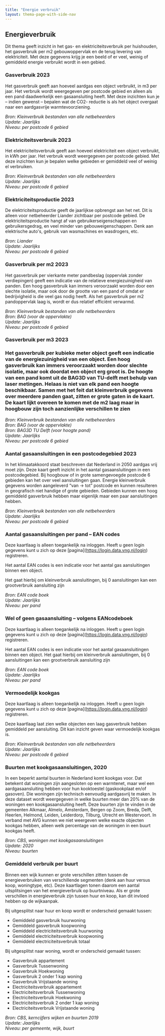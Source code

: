 ```yaml
---
title: "Energie verbruik"
layout: thema-page-with-side-nav
---
```

## Energieverbruik

Dit thema geeft inzicht in het gas- en elektriciteitsverbruik per huishouden, het gasverbruik per m2 gebouwoppervlak en de terug levering van elektriciteit. Met deze gegevens krijg je een beeld of er veel, weinig of gemiddeld energie verbruikt wordt in een gebied.

### Gasverbruik 2023

Het gasverbruik geeft aan hoeveel aardgas een object verbruikt, in m3 per jaar. Het verbruik wordt weergegeven per postcode gebied en alleen als een pand daadwerkelijk een gasaansluiting heeft. Met deze inzichten kun je – indien gewenst – bepalen 
wat de CO2- reductie is als het object overgaat naar een aardgasvrije warmtevoorziening.

_Bron: Kleinverbruik bestanden van alle netbeheerders_<br/>
_Update: Jaarlijks_<br/>
_Niveau: per postcode 6 gebied_

### Elektriciteitsverbruik 2023

Het elektriciteitsverbruik geeft aan hoeveel elektriciteit een object verbruikt, in kWh per jaar. Het verbruik wordt weergegeven per postcode gebied. Met deze inzichten kun je bepalen welke gebieden er gemiddeld veel of weinig el verbruiken.

_Bron: Kleinverbruik bestanden van alle netbeheerders_<br/>
_Update: Jaarlijks_<br/>
_Niveau: per postcode 6 gebied_

### Elektriciteitsproductie 2023

De elektriciteitsproductie geeft de jaarlijkse opbrengst aan het net. Dit is alleen voor netbeheerder Liander zichtbaar per postcode gebied. De elektriciteitsproductie hangt af van gebruikerseigenschappen en gebruikersgedrag, en veel minder van gebouweigenschappen. Denk aan elektrische auto's, gebruik van wasmachines en wasdrogers, etc.

_Bron: Liander_<br/>
_Update: Jaarlijks_<br/>
_Niveau: per postcode 6 gebied_

### Gasverbruik per m2 2023

Het gasverbruik per vierkante meter pandbeslag (oppervlak zonder verdiepingen) geeft een indicatie van de relatieve energiezuinigheid van panden. Een hoog gasverbruik kan immers veroorzaakt worden door een slechte isolatie, maar ook door de grootte van een pand of omdat er bedrijvigheid is die veel gas nodig heeft. Als het gasverbruik per m2 pandoppervlak laag is, wordt er dus relatief efficiënt verwarmd.

_Bron: Kleinverbruik bestanden van alle netbeheerders_<br/>
_Bron: BAG (voor de oppervlakte)_<br/>
_Update: Jaarlijks_<br/>
_Niveau: per postcode 6 gebied_

### Gasverbruik per m3 2023

### Het gasverbruik per kubieke meter object geeft een indicatie van de energiezuinigheid van een object. Een hoog gasverbruik kan immers veroorzaakt worden door slechte isolatie, maar ook doordat een object erg groot is. De hoogte van een pand komt uit de BAG3D van TU-delft met behulp van laser metingen. Helaas is niet van elk pand een hoogte beschikbaar. Samen met het feit dat kleinverbruik gegevens over meerdere panden gaat, zitten er grote gaten in de kaart. De kaart lijkt overeen te komen met de m2 laag maar in hoogbouw zijn toch aanzienlijke verschillen te zien

_Bron: Kleinverbruik bestanden van alle netbeheerders_<br/>
_Bron: BAG (voor de oppervlakte)_<br/>
_Bron: BAG3D TU Delft (voor hoogte pand)_<br/>
_Update: Jaarlijks_<br/>
_Niveau: per postcode 6 gebied_

### Aantal gasaansluitingen in een postcodegebied 2023

In het klimaatakkoord staat beschreven dat Nederland in 2050 aardgas vrij moet zijn. Deze kaart geeft inzicht in het aantal gasaansluitingen in een postcodegebied. Bij hoogbouw of in grote samengevoegde postcode 6 gebieden kan het over veel aansluitingen gaan. Energie kleinverbruik gegevens worden aangeleverd “van -> tot” postcode en kunnen resulteren in geografisch niet handige of grote gebieden. Gebieden kunnen een hoog gemiddeld gasverbruik hebben maar eigenlijk maar een paar aansluitingen hebben.

_Bron: Kleinverbruik bestanden van alle netbeheerders_<br/>
_Update: Jaarlijks_<br/>
_Niveau: per postcode 6 gebied_

### Aantal gasaansluitingen per pand – EAN codes

Deze kaartlaag is alleen toegankelijk na inloggen. Heeft u geen login gegevens kunt u zich op deze \[pagina\](<https://login.data.vng.nl/login>) registreren.

Het aantal EAN codes is een indicatie voor het aantal gas aansluitingen binnen een object.

Het gaat hierbij om kleinverbruik aansluitingen, bij 0 aansluitingen kan een grootverbruik aansluiting zijn

_Bron: EAN code boek_<br/>
_Update: Jaarlijks_<br/>
_Niveau: per pand_

### Wel of geen gasaansluiting – volgens EANcodeboek

Deze kaartlaag is alleen toegankelijk na inloggen. Heeft u geen login gegevens kunt u zich op deze \[pagina\](<https://login.data.vng.nl/login>) registreren.

Het aantal EAN codes is een indicatie voor het aantal gasaansluitingen binnen een object. Het gaat hierbij om kleinverbruik aansluitingen, bij 0 aansluitingen kan een grootverbruik aansluiting zijn

_Bron: EAN code boek_<br/>
_Update: Jaarlijks_<br/>
_Niveau: per pand_

### Vermoedelijk kookgas

Deze kaartlaag is alleen toegankelijk na inloggen. Heeft u geen login gegevens kunt u zich op deze \[pagina\](<https://login.data.vng.nl/login>) registreren.

Deze kaartlaag laat zien welke objecten een laag gasverbruik hebben gemiddeld per aansluiting. Dit kan inzicht geven waar vermoedelijk kookgas is.

_Bron: Kleinverbruik bestanden van alle netbeheerders_<br/>
_Update: Jaarlijks_</br>
_Niveau: per postcode 6 gebied_

### Buurten met kookgasaansluitingen, 2020

In een beperkt aantal buurten in Nederland komt kookgas voor. Dat betekent dat woningen zijn aangesloten op een warmtenet, maar wel een aardgasaansluiting hebben voor hun kooktoestel (gaskookplaat en/of gasoven). Die woningen zijn technisch eenvoudig aardgasvrij te maken. In deze dataset wordt weergegeven in welke buurten meer dan 20% van de woningen een kookgasaansluiting heeft. Deze buurten zijn te vinden in de gemeenten Alkmaar, Almelo, Amsterdam, Bergen op Zoom, Breda, Delft, Heerlen, Helmond, Leiden, Leiderdorp, Tilburg, Utrecht en Westervoort. In verband met AVG kunnen we niet weergeven welke exacte objecten kookgas hebben, alleen welk percentage van de woningen in een buurt kookgas heeft.

_Bron: CBS, woningen met kookgasaansluitingen_<br/>
_Update: 2020_<br/>
_Niveau: buurten_

### Gemiddeld verbruik per buurt

Binnen een wijk kunnen er grote verschillen zitten tussen de energieverbruiken van verschillende segmenten (denk aan huur versus koop, woningtype, etc). Deze kaartlagen tonen daarom een aantal uitsplitsingen van het energieverbruik op buurtniveau. Als er grote verschillen in energieverbruik zijn tussen huur en koop, kan dit invloed hebben op de wijkaanpak.

Bij uitgesplitst naar huur en koop wordt er onderscheid gemaakt tussen:

- Gemiddeld gasverbruik huurwoning
- Gemiddeld gasverbruik koopwoning
- Gemiddeld electriciteitsverbruik huurwoning
- Gemiddeld electriciteitsverbruik koopwoning
- Gemiddeld electriciteitsverbruik totaal

Bij uitgesplitst naar woning, wordt er onderscheid gemaakt tussen:

- Gasverbruik appartement
- Gasverbruik Tussenwoning
- Gasverbruik Hoekwoning
- Gasverbruik 2 onder 1 kap woning
- Gasverbruik Vrijstaande woning
- Electriciteitsverbruik appartement
- Electriciteitsverbruik Tussenwoning
- Electriciteitsverbruik Hoekwoning
- Electriciteitsverbruik 2 onder 1 kap woning
- Electriciteitsverbruik Vrijstaande woning

_Bron: CBS, kerncijfers wijken en buurten 2019_<br/>
_Update: Jaarlijks_<br/>
_Niveau: per gemeente, wijk, buurt_
